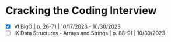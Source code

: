 # Cracking the Coding Interview
- [x] [VI BigO | p. 26-71 | 10/17/2023 - 10/30/2023](https://docs.google.com/presentation/d/12Zzx2b2hvPObm1V-Ez9DTV0_rcH7t5TpyZbr7kHlE-8/edit?usp=sharing)
- [ ] IX Data Structures - Arrays and Strings | p. 88-91 | 10/30/2023
